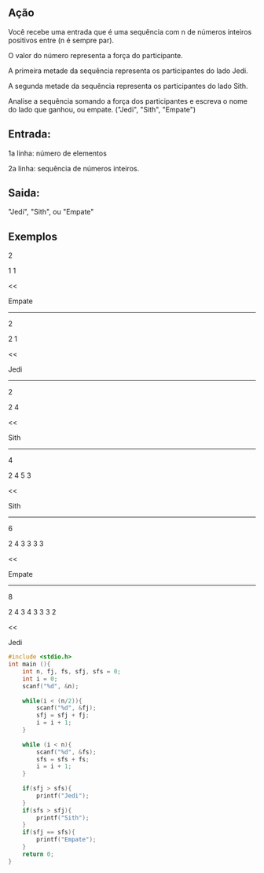 ## Ação

Você recebe uma entrada que é uma sequência com n de números inteiros positivos entre (n é sempre par).

O valor do número representa a força do participante.

A primeira metade da sequência representa os participantes do lado Jedi.

A segunda metade da sequência representa os participantes do lado Sith.

Analise a sequência somando a força dos participantes e escreva o nome  do lado que ganhou, ou empate. ("Jedi", "Sith", "Empate")

## Entrada:

1a linha: número de elementos

2a linha: sequência de números inteiros.

## Saida:

"Jedi", "Sith", ou "Empate"

## Exemplos
>>

2

1 1

<<

Empate

---
>>

2

2 1

<<

Jedi

---
>>

2

2 4

<<

Sith

---
>>

4

2 4 5 3

<<

Sith

---
>>

6

2 4 3 3 3 3

<<

Empate

---
>>

8

2 4 3 4 3 3 3 2

<<

Jedi

```c
#include <stdio.h>
int main (){
    int n, fj, fs, sfj, sfs = 0;
    int i = 0;
    scanf("%d", &n);
    
    while(i < (n/2)){
        scanf("%d", &fj);
        sfj = sfj + fj;
        i = i + 1;
    }
    
    while (i < n){
        scanf("%d", &fs);
        sfs = sfs + fs;
        i = i + 1;
    }
    
    if(sfj > sfs){
        printf("Jedi");
    }
    if(sfs > sfj){
        printf("Sith");
    }
    if(sfj == sfs){
        printf("Empate");
    }
    return 0;
}
```
